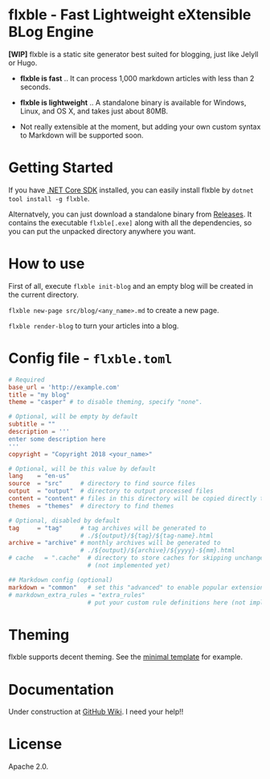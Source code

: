 flxble - Fast Lightweight eXtensible BLog Engine
================================================

**\[WIP\]** flxble is a static site generator best suited for blogging, just like Jelyll or Hugo.

* **flxble is fast** .. It can process 1,000 markdown articles with less than 2 seconds.

* **flxble is lightweight** .. A standalone binary is available for Windows, Linux, and OS X, and takes just about 80MB.

* Not really extensible at the moment, but adding your own custom syntax to Markdown will be supported soon.

# Getting Started

If you have [.NET Core SDK](https://dotnet.microsoft.com/download) installed, you can easily install flxble by `dotnet tool install -g flxble`.

Alternatvely, you can just download a standalone binary from [Releases](https://github.com/cannorin/flxble/releases). It contains the executable `flxble[.exe]` along with all the dependencies, so you can put the unpacked directory anywhere you want.

# How to use

First of all, execute `flxble init-blog` and an empty blog will be created in the current directory.

`flxble new-page src/blog/<any_name>.md` to create a new page.

`flxble render-blog` to turn your articles into a blog.

# Config file - `flxble.toml`

```toml
# Required
base_url = 'http://example.com'
title = "my blog"
theme = "casper" # to disable theming, specify "none".

# Optional, will be empty by default
subtitle = ""
description = '''
enter some description here
'''
copyright = "Copyright 2018 <your_name>"

# Optional, will be this value by default
lang    = "en-us"
source  = "src"     # directory to find source files
output  = "output"  # directory to output processed files
content = "content" # files in this directory will be copied directly to ./${output}/
themes  = "themes"  # directory to find themes

# Optional, disabled by default
tag     = "tag"     # tag archives will be generated to
                    # ./${output}/${tag}/${tag-name}.html
archive = "archive" # monthly archives will be generated to
                    # ./${output}/${archive}/${yyyy}-${mm}.html
# cache   = ".cache"  # directory to store caches for skipping unchanged documents
                      # (not implemented yet)

## Markdown config (optional) 
markdown = "common"   # set this "advanced" to enable popular extensions
# markdown_extra_rules = "extra_rules"
                      # put your custom rule definitions here (not implemented yet)
```

# Theming

flxble supports decent theming. See the [minimal template](https://github.com/cannorin/flxble/tree/master/src/blog_template/themes/minimal) for example.

# Documentation

Under construction at [GitHub Wiki](https://github.com/cannorin/flxble/wiki). I need your help!!

# License

Apache 2.0.
